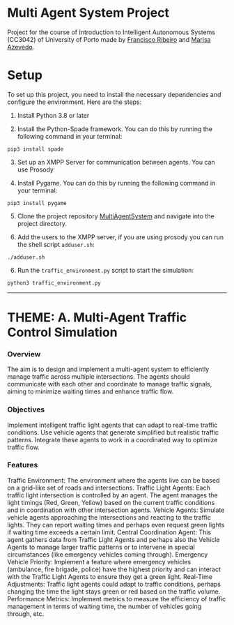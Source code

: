 # Multi Agent System Project
Project for the course of Introduction to Intelligent Autonomous Systems (CC3042) of University of Porto made by [Francisco Ribeiro](https://github.com/franciscoribeiro2003) and [Marisa Azevedo](https://github.com/marisaazevedo).

# Setup

To set up this project, you need to install the necessary dependencies and configure the environment. Here are the steps:

1. Install Python 3.8 or later
  
2. Install the Python-Spade framework. You can do this by running the following command in your terminal:
  
  ```shell
  pip3 install spade
  ```
  
3. Set up an XMPP Server for communication between agents. You can use Prosody
  
4. Install Pygame. You can do this by running the following command in your terminal:
  
  ```shell
  pip3 install pygame
  ```
  
5. Clone the project repository [MultiAgentSystem](https://github.com/franciscoribeiro2003/MultiAgentSystem) and navigate into the project directory.

7. Add the users to the XMPP server, if you are using prosody you can run the shell script `adduser.sh`:

```shell
./adduser.sh
```
  
6. Run the `traffic_environment.py` script to start the simulation:

```bash
python3 traffic_environment.py
```

---
# THEME: A. Multi-Agent Traffic Control Simulation

### Overview
The aim is to design and implement a multi-agent system to efficiently manage traffic across multiple intersections. The agents should communicate with each other and coordinate to manage traffic signals, aiming to minimize waiting times and enhance traffic flow.

### Objectives
Implement intelligent traffic light agents that can adapt to real-time traffic conditions.
Use vehicle agents that generate simplified but realistic traffic patterns.
Integrate these agents to work in a coordinated way to optimize traffic flow.

### Features
Traffic Environment: The environment where the agents live can be based on a grid-like set of roads and intersections.
Traffic Light Agents: Each traffic light intersection is controlled by an agent. The agent manages the light timings (Red, Green, Yellow) based on the current traffic conditions and in coordination with other intersection agents.
Vehicle Agents: Simulate vehicle agents approaching the intersections and reacting to the traffic lights. They can report waiting times and perhaps even request green lights if waiting time exceeds a certain limit.
Central Coordination Agent: This agent gathers data from Traffic Light Agents and perhaps also the Vehicle Agents to manage larger traffic patterns or to intervene in special circumstances (like emergency vehicles coming through).
Emergency Vehicle Priority: Implement a feature where emergency vehicles (ambulance, fire brigade, police) have the highest priority and can interact with the Traffic Light Agents to ensure they get a green light.
Real-Time Adjustments: Traffic light agents could adapt to traffic conditions, perhaps changing the time the light stays green or red based on the traffic volume.
Performance Metrics: Implement metrics to measure the efficiency of traffic management in terms of waiting time, the number of vehicles going through, etc.